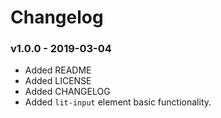 # Changelog

### v1.0.0 - 2019-03-04
- Added README
- Added LICENSE
- Added CHANGELOG
- Added `lit-input` element basic functionality.